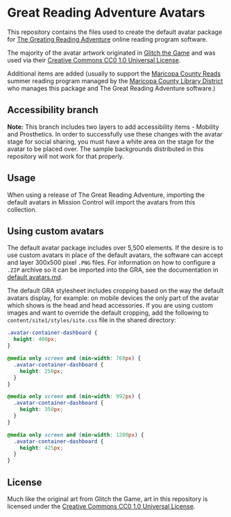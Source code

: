 # Great Reading Adventure Avatars

This repository contains the files used to create the default avatar package for [The Greating Reading Adventure](https://github.com/mcld/greatreadingadventure) online reading program software.

The majority of the avatar artwork originated in [Glitch the Game](https://www.glitchthegame.com/public-domain-game-art/) and was used via their [Creative Commons CC0 1.0 Universal License](http://creativecommons.org/publicdomain/zero/1.0/legalcode).

Additional items are added (usually to support the [Maricopa County Reads](https://maricopacountyreads.org/) summer reading program managed by the [Maricopa County Library District](https://mcldaz.org/) who manages this package and The Great Reading Adventure software.)

## Accessibility branch

**Note:** This branch includes two layers to add accessibility items - Mobility and Prosthetics. In order to successfully use these changes with the avatar stage for social sharing, you must have a white area on the stage for the avatar to be placed over. The sample backgrounds distributed in this repository will not work for that properly.

## Usage

When using a release of The Great Reading Adventure, importing the default avatars in Mission Control will import the avatars from this collection.

## Using custom avatars

The default avatar package includes over 5,500 elements. If the desire is to use custom avatars in place of the default avatars, the software can accept and layer 300x500 pixel `.PNG` files. For information on how to configure a `.ZIP` archive so it can be imported into the GRA, see the documentation in [default avatars.md](default%20avatars.md).

The default GRA stylesheet includes cropping based on the way the default avatars display, for example: on mobile devices the only part of the avatar which shows is the head and head accessories. If you are using custom images and want to override the default cropping, add the following to `content/site1/styles/site.css` file in the shared directory:

```css
.avatar-container-dashboard {
  height: 400px;
}

@media only screen and (min-width: 768px) {
  .avatar-container-dashboard {
    height: 250px;
  }
}

@media only screen and (min-width: 992px) {
  .avatar-container-dashboard {
    height: 350px;
  }
}

@media only screen and (min-width: 1200px) {
  .avatar-container-dashboard {
    height: 425px;
  }
}
```

## License

Much like the original art from Glitch the Game, art in this repository is licensed under the [Creative Commons CC0 1.0 Universal License](https://github.com/MCLD/gra-avatars/blob/main/LICENSE).
